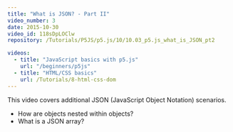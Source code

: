 ```yaml
---
title: "What is JSON? - Part II"
video_number: 3
date: 2015-10-30
video_id: 118sDpLOClw
repository: /Tutorials/P5JS/p5.js/10/10.03_p5.js_what_is_JSON_pt2

videos:
  - title: "JavaScript basics with p5.js"
    url: "/beginners/p5js"
  - title: "HTML/CSS basics"
    url: /Tutorials/8-html-css-dom
---
```


This video covers additional JSON (JavaScript Object Notation) scenarios.

- How are objects nested within objects?
- What is a JSON array?
